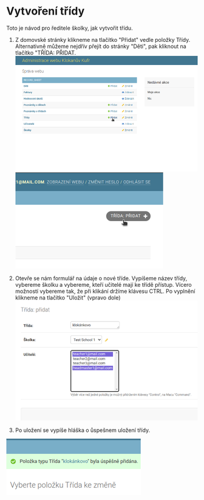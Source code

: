 # Vytvoření třídy
Toto je návod pro ředitele školky, jak vytvořit třídu.

1. Z domovské stránky klikneme na tlačítko "Přidat" vedle položky Třídy. Alternativně můžeme nejdřív přejít do stránky "Děti", pak kliknout na tlačítko "TŘÍDA: PŘIDAT.
![alt text](create_classroom_docs_img01.png "tlacitko_pridat")
![alt text](create_classroom_docs_img02.png "tlacitko_pridat_alternativa")

2. Otevře se nám formulář na údaje o nové tříde. Vypíšeme název třídy, vybereme školku a vybereme, kteří učitelé mají ke třídě přístup. Vícero možností vybereme tak, že při klikání držíme klávesu CTRL. Po vyplnění klikneme na tlačítko "Uložit" (vpravo dole)
![alt text](create_classroom_docs_img03.png "formular")
3. Po uložení se vypíše hláška o ůspešnem uložení třídy.

![alt text](create_classroom_docs_img04.png "hlaska_uspech")
